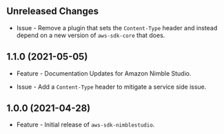 Unreleased Changes
------------------

* Issue - Remove a plugin that sets the `Content-Type` header and instead depend on a new version of `aws-sdk-core` that does.

1.1.0 (2021-05-05)
------------------

* Feature - Documentation Updates for Amazon Nimble Studio.

* Issue - Add a `Content-Type` header to mitigate a service side issue.

1.0.0 (2021-04-28)
------------------

* Feature - Initial release of `aws-sdk-nimblestudio`.
